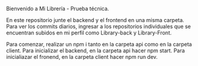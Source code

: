 Bienvenido a Mi Librería - Prueba técnica.

En este repositorio junte el backend y el frontend en una misma carpeta. Para ver los commits diarios, ingresar a los repositorios individuales que se encuentran subidos en mi perfil como Library-back y Library-Front.

Para comenzar, realizar un npm i tanto en la carpeta api como en la carpeta client.
Para inicializar el backend, en la carpeta api hacer npm start. Para inicialiazar el fronend, en la carpeta client hacer npm run dev.
